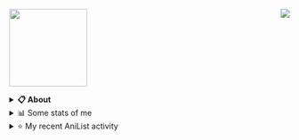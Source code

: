 <a href="https://discord.com/users/338718840873811979"><img align="right" src="https://lanyard-profile-readme.vercel.app/api/1104143151091961856?bg=00000000" /></a>

<a href="https://discord.gg/jmtQPbRTCn"><img src="https://media.discordapp.net/attachments/1114284993645121599/1123090668747759686/enterprize-roleplay.png?width=460&height=147" height="140" /></a>
<details>
  <summary><b>📋 About</b></summary>

  I make Server SA-MP. \
  Mostly with Pawn. \
  You can probably find more on Discord Server.

  [🌐 Discord](https://discord.gg/jmtQPbRTCn 'DICORD SERVEEEEER') \
  [📧 Email](mailto:mlukmaninsani@gmail.com 'MY EMAILLLLLLLLLL')
</details>

<details>
  <summary>📊 Some stats of me</summary>
  
![My github stats!](https://github-readme-stats.vercel.app/api?username=scrapernexs&show_icons=true&custom_title=My%20Github%20Stats:&line_height=33&include_all_commits=true&bg_color=00000000&title_color=00CCAA&text_color=dddddd&hide_border=true&hide_title=true#gh-dark-mode-only) \
![My top langauges](https://github-readme-stats.vercel.app/api/top-langs?username=scrapernexs&show_icons=true&layout=compact&card_width=645&bg_color=00000000&title_color=00CCAA&text_color=dddddd&hide_border=true&hide_title=true#gh-dark-mode-only)
</details>

<details>
  <summary>⭐ My recent AniList activity</summary>
  
<!-- ANILIST_ACTIVITY:start -->

-  Working in a cloth company.
-  Play games every night.
-  Make a good Server SA-MP.

<!-- ANILIST_ACTIVITY:end -->
</details>
